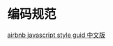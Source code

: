 # 编码规范

[airbnb javascript style guid 中文版][2]

[1]:https://github.com/airbnb/javascript "airbnb javascript style guid"
[2]:https://github.com/yuche/javascript "airbnb javascript style guid 中文版"
